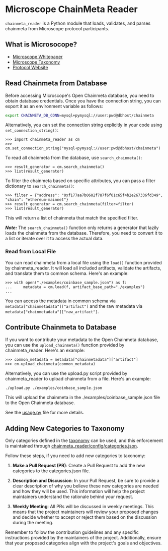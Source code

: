 # Microscope ChainMeta Reader
`chainmeta_reader` is a Python module that loads, validates, and parses chainmeta from Microscope protocol participants.

## What is Microsocope?
* [Microscope Whitepaper](https://github.com/openchainmeta/chainmetareader/blob/main/Microscope_Whitepaper_V1.pdf)
* [Microscope Taxonomy](https://github.com/openchainmeta/chainmetareader/blob/main/Microsope%20Taxonomy.pdf)
* [Protocol Website](http://microscopeprotocol.xyz/)

## Read Chainmeta from Database
Before accessing Microscope's Open Chainmeta database, you need to obtain database credentials. Once you have the connection string, you can export it as an environment variable as follows:

```bash
export CHAINMETA_DB_CONN=mysql+pymysql://user:pwd@dbhost/chainmeta
```

Alternatively, you can set the connection string explicitly in your code using `set_connection_string()`:

```
>>> import chainmeta_reader as cm
>>> cm.set_connection_string("mysql+pymysql://user:pwd@dbhost/chainmeta")
```

To read all chainmeta from the database, use `search_chainmeta()`:

```
>>> result_generator = cm.search_chainmeta()
>>> list(result_generator)
```

To filter the chainmeta based on specific attributes, you can pass a filter dictionary to `search_chainmeta()`:

```
>>> filter = {"address": "0xf177aa7b0602f787f6f01c65f4b2e267336fd349", "chain": "ethereum-mainnet"}
>>> result_generator = cm.search_chainmeta(filter=filter)
>>> list(result_generator)
```

This will return a list of chainmeta that match the specified filter.

***Note:*** The `search_chainmeta()` function only returns a generator that lazily loads the chainmeta from the database. Therefore, you need to convert it to a list or iterate over it to access the actual data.

### Read from Local File

You can read chainmeta from a local file using the `load()` function provided by chainmeta_reader. It will load all included artifacts, validate the artifacts, and translate them to common schema. Here's an example:

```
>>> with open("./examples/coinbase_sample.json") as f:
...     metadata = cm.load(f, artifact_base_path="./examples")
...
```

You can access the metadata in common schema via `metadata["chainmetadata"]["artifact"]` and the raw metadata via `metadata["chainmetadata"]["raw_artifact"]`.


## Contribute Chainmeta to Database
If you want to contribute your metadata to the Open Chainmeta database, you can use the `upload_chainmeta()` function provided by chainmeta_reader. Here's an example:

```
>>> common_metadata = metadata["chainmetadata"]["artifact"]
>>> cm.upload_chainmeta(common_metadata)
```

Alternatively, you can use the upload.py script provided by chainmeta_reader to upload chainmeta from a file. Here's an example:
```bash
./upload.py ./examples/coinbase_sample.json
```

This will upload the chainmeta in the ./examples/coinbase_sample.json file to the Open Chainmeta database.

See the [usage.py](https://github.com/openchainmeta/chainmetareader/blob/main/usage.py) file for more details.

## Adding New Categories to Taxonomy
Only categories defined in the [taxonomy](https://github.com/openchainmeta/chainmetareader/blob/main/Microsope%20Taxonomy.pdf) can be used, and this enforcement is maintained through [chainmeta_reader/config/categories.json](https://github.com/microscopexyz/chainmetareader/blob/main/chainmeta_reader/config/categories.json).

Follow these steps, if you need to add new categories to taxonomy:

1. <b>Make a Pull Request (PR)</b>: Create a Pull Request to add the new categories to the categories.json file.

2. <b>Description and Discussion</b>: In your Pull Request, be sure to provide a clear description of why you believe these new categories are needed and how they will be used. This information will help the project maintainers understand the rationale behind your request.

3. <b>Weekly Meeting</b>: All PRs will be discussed in weekly meetings. This means that the project maintainers will review your proposed changes and decide whether to accept or reject them based on the discussion during the meeting.

Remember to follow the contribution guidelines and any specific instructions provided by the maintainers of the project. Additionally, ensure that your proposed categories align with the project's goals and objectives.
